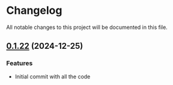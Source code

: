 # Changelog

All notable changes to this project will be documented in this file.

## [0.1.22]() (2024-12-25)

### Features

* Initial commit with all the code
